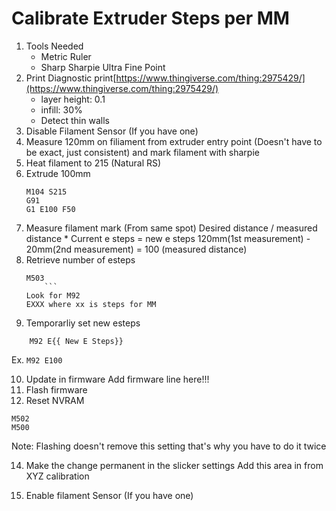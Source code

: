 
# Calibrate Extruder Steps per MM
1. Tools Needed
	* Metric Ruler
	* Sharp Sharpie Ultra Fine Point
2. Print Diagnostic print[https://www.thingiverse.com/thing:2975429/](https://www.thingiverse.com/thing:2975429/)
	* layer height: 0.1
	* infill: 30%
    * Detect thin walls
3. Disable Filament Sensor (If you have one)
4. Measure 120mm on filiament from extruder entry point (Doesn't have to be exact, just consistent) and mark filament with sharpie
5. Heat filament to 215 (Natural RS)
6. Extrude 100mm
    ```
    M104 S215
    G91
    G1 E100 F50
   ```
7. Measure filament mark (From same spot)
    Desired distance / measured distance * Current e steps = new e steps
    120mm(1st measurement) - 20mm(2nd measurement) = 100 (measured distance)
8. Retrieve number of esteps
    ```
    M503
        ```
	Look for M92
	EXXX where xx is steps for MM
9. Temporarliy set new esteps
```
    M92 E{{ New E Steps}}
```
Ex. `M92 E100`

10. Update in firmware
   Add firmware line here!!!
11. Flash firmware
12. Reset NVRAM
```
M502
M500
```
Note: Flashing doesn't remove this setting that's why you have to do it twice

14. Make the change permanent in the slicker settings
     Add this area in from XYZ calibration 

15. Enable filament Sensor (If you have one)
	
<!--stackedit_data:
eyJoaXN0b3J5IjpbMTIwODMxNzIyOSw4MDU0MzgzMzMsLTE4OD
QxMTY1NCwtNDU0NzA3MDQ0LDE4NDY3NDc2OTMsLTE5Mjc1MDEx
ODcsODU1MzY5ODIwXX0=
-->